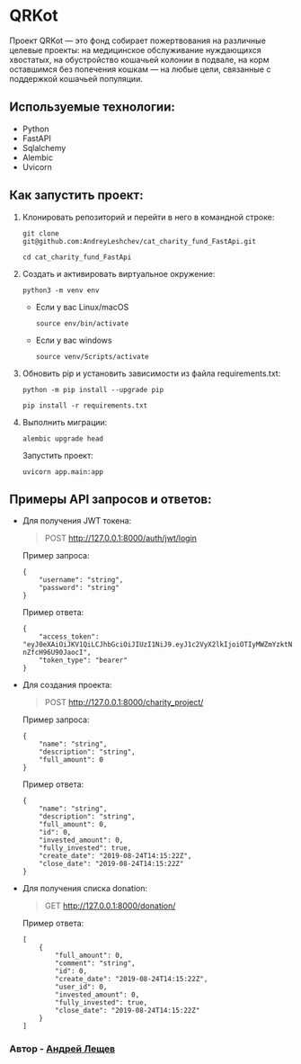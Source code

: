 # QRKot
Проект QRKot — это фонд собирает пожертвования на различные целевые проекты: на медицинское обслуживание нуждающихся хвостатых, на обустройство кошачьей колонии в подвале, на корм оставшимся без попечения кошкам — на любые цели, связанные с поддержкой кошачьей популяции.

## Используемые технологии:
* Python
* FastAPI
* Sqlalchemy
* Alembic
* Uvicorn

## Как запустить проект:

1. Клонировать репозиторий и перейти в него в командной строке:

    ```
    git clone git@github.com:AndreyLeshchev/cat_charity_fund_FastApi.git
    ```
    ```
    cd cat_charity_fund_FastApi
    ```

2. Cоздать и активировать виртуальное окружение:
    
    ```
    python3 -m venv env
    ```
    
    * Если у вас Linux/macOS
    
        ```
        source env/bin/activate
        ```
    
    * Если у вас windows
    
        ```
        source venv/Scripts/activate
        ```
    
3. Обновить pip и установить зависимости из файла requirements.txt:

    ```
    python -m pip install --upgrade pip
    ```
    ```
    pip install -r requirements.txt
    ```
    
4. Выполнить миграции:

    ```
    alembic upgrade head
    ```

    Запустить проект:
    ```
    uvicorn app.main:app
    ```

## Примеры API запросов и ответов:

* Для получения JWT токена:

   
    > POST http://127.0.0.1:8000/auth/jwt/login

    Пример запроса:

    ```
    {
        "username": "string",
        "password": "string"
    }
    ```

    Пример ответа:

    ```
    {
        "access_token": "eyJ0eXAiOiJKV1QiLCJhbGciOiJIUzI1NiJ9.eyJ1c2VyX2lkIjoiOTIyMWZmYzktNjQwZi00MzcyLTg2ZDMtY2U2NDJjYmE1NjAzIiwiYXVkIjoiZmFzdGFwaS11c2VyczphdXRoIiwiZXhwIjoxNTcxNTA0MTkzfQ.M10bjOe45I5Ncu_uXvOmVV8QxnL-nZfcH96U90JaocI",
        "token_type": "bearer"
    }
    ```


* Для создания проекта:

    > POST http://127.0.0.1:8000/charity_project/


    Пример запроса:

    ```
    {
        "name": "string",
        "description": "string",
        "full_amount": 0
    }
    ```

    Пример ответа:

    ```
    {
        "name": "string",
        "description": "string",
        "full_amount": 0,
        "id": 0,
        "invested_amount": 0,
        "fully_invested": true,
        "create_date": "2019-08-24T14:15:22Z",
        "close_date": "2019-08-24T14:15:22Z"
    }
    ```

* Для получения списка donation:

    > GET http://127.0.0.1:8000/donation/


    Пример ответа:

    ```
    [
        {
            "full_amount": 0,
            "comment": "string",
            "id": 0,
            "create_date": "2019-08-24T14:15:22Z",
            "user_id": 0,
            "invested_amount": 0,
            "fully_invested": true,
            "close_date": "2019-08-24T14:15:22Z"
        }
    ]
    ```

### Автор - [Андрей Лещев](https://github.com/AndreyLeshchev)